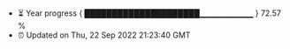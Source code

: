 - ⏳ Year progress { █████████████████████▁▁▁▁▁▁▁▁▁ } 72.57 %
- ⏰ Updated on Thu, 22 Sep 2022 21:23:40 GMT

